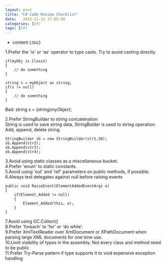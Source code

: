 ```yaml
---
layout: post
title: "C# Code Review Checklist"
date:   2015-11-12 17:05:00 
categories: [C#]
tags: [C#]
---
```


* content
{:toc}

1.Prefer the 'is' or 'as' operator to type casts. Try to avoid casting directly.     

	
	if(myObj is Class1)
	{
		// do something
	}

	string s = myObject as string;
	if(s != null)
	{
		// do something
	}
	
Bad: string s = (string)myObject;     

2.Prefer StringBuilder to string concatenation     
  String is used to save string data, StringBulder is used to string operation: Add, append, delete string.     

	
	StringBuilder sb = new StringBuilder(str1,50);
	sb.Append(str2);
	sb.Append(str3);
	sb.Append(str4);
	
3.Avoid using static classes as a miscellaneous bucket.     
4.Prefer 'enum' to static constants.   
5.Avoid using 'out' and 'ref' parameters on public methods, if possible.     
6.Always test delegates against null before raising events     

	
	public void RaiseEvent(ElementAddedEventArgs e)
	{
		if(Element_Added != null)
		{
			Element_Added(this, e);
		}
	}
	
7.Avoid using GC.Collect()     
8.Prefer 'foreach' to 'for' or 'do while'.     
9.Prefer XmlTextReader over XmlDocument or XPathDocument when parsing large XML documents for one time use.     
10.Limit visibility of types in the assembly. Not every class and method need to be public     
11.Prefer Try-Parse pattern if type supports it to void expensive exception handling  